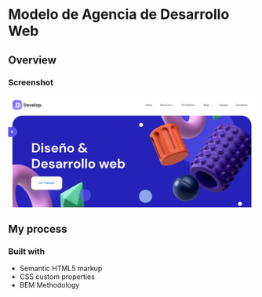 # Modelo de Agencia de Desarrollo Web

## Overview

### Screenshot

![Design preview](./assets/design/develop-design.jpg)

## My process

### Built with

- Semantic HTML5 markup
- CSS custom properties
- BEM Methodology

